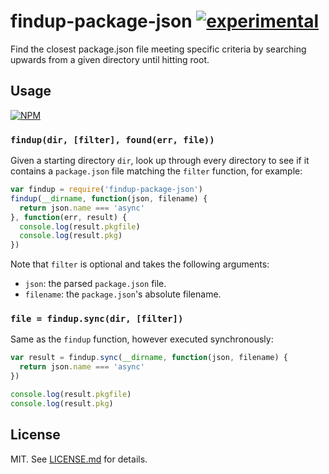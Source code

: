 # findup-package-json [![experimental](http://badges.github.io/stability-badges/dist/experimental.svg)](http://github.com/badges/stability-badges)

Find the closest package.json file meeting specific criteria by searching upwards from a given directory until hitting root.

## Usage

[![NPM](https://nodei.co/npm/findup-package-json.png)](https://nodei.co/npm/findup-package-json/)

### `findup(dir, [filter], found(err, file))`

Given a starting directory `dir`, look up through every directory to see if it contains a `package.json` file matching the `filter` function, for example:

``` javascript
var findup = require('findup-package-json')
findup(__dirname, function(json, filename) {
  return json.name === 'async'
}, function(err, result) {
  console.log(result.pkgfile)
  console.log(result.pkg)
})
```

Note that `filter` is optional and takes the following arguments:

* `json`: the parsed `package.json` file.
* `filename`: the `package.json`'s absolute filename.

### `file = findup.sync(dir, [filter])`

Same as the `findup` function, however executed synchronously:

``` javascript
var result = findup.sync(__dirname, function(json, filename) {
  return json.name === 'async'
})

console.log(result.pkgfile)
console.log(result.pkg)
```

## License

MIT. See [LICENSE.md](http://github.com/hughsk/findup-package-json/blob/master/LICENSE.md) for details.

